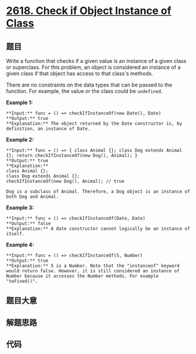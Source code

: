# [2618. Check if Object Instance of Class](https://leetcode.com/problems/check-if-object-instance-of-class)

## 题目

Write a function that checks if a given value is an instance of a given class
or superclass. For this problem, an object is considered an instance of a
given class if that object has access to that class's methods.

There are no constraints on the data types that can be passed to the function.
For example, the value or the class could be `undefined`.



**Example 1:**

    
    
    **Input:** func = () => checkIfInstanceOf(new Date(), Date)
    **Output:** true
    **Explanation:** The object returned by the Date constructor is, by definition, an instance of Date.
    

**Example 2:**

    
    
    **Input:** func = () => { class Animal {}; class Dog extends Animal {}; return checkIfInstanceOf(new Dog(), Animal); }
    **Output:** true
    **Explanation:**
    class Animal {};
    class Dog extends Animal {};
    checkIfInstanceOf(new Dog(), Animal); // true
    
    Dog is a subclass of Animal. Therefore, a Dog object is an instance of both Dog and Animal.

**Example 3:**

    
    
    **Input:** func = () => checkIfInstanceOf(Date, Date)
    **Output:** false
    **Explanation:** A date constructor cannot logically be an instance of itself.
    

**Example 4:**

    
    
    **Input:** func = () => checkIfInstanceOf(5, Number)
    **Output:** true
    **Explanation:** 5 is a Number. Note that the "instanceof" keyword would return false. However, it is still considered an instance of Number because it accesses the Number methods. For example "toFixed()".
    


## 题目大意

## 解题思路

## 代码

```javascript

```

